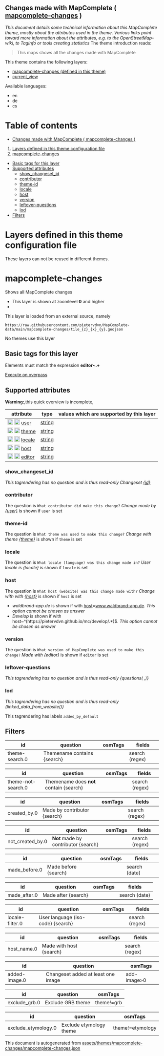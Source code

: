 [//]: # (WARNING: this file is automatically generated. Please find the sources at the bottom and edit those sources)

## Changes made with MapComplete ( [mapcomplete-changes](https://mapcomplete.org/mapcomplete-changes) )
_This document details some technical information about this MapComplete theme, mostly about the attributes used in the theme. Various links point toward more information about the attributes, e.g. to the OpenStreetMap-wiki, to TagInfo or tools creating statistics_
The theme introduction reads:

> This maps shows all the changes made with MapComplete

This theme contains the following layers:

 - [mapcomplete-changes (defined in this theme)](#mapcomplete-changes)
 - [current_view](../Layers/current_view.md)

Available languages:

 - en
 - de
 - cs

# Table of contents

  - [Changes made with MapComplete ( mapcomplete-changes )](#changes-made-with-mapcomplete-(-mapcomplete-changes-))
1. [Layers defined in this theme configuration file](#layers-defined-in-this-theme-configuration-file)
2. [mapcomplete-changes](#mapcomplete-changes)
  - [Basic tags for this layer](#basic-tags-for-this-layer)
  - [Supported attributes](#supported-attributes)
    + [show_changeset_id](#show_changeset_id)
    + [contributor](#contributor)
    + [theme-id](#theme-id)
    + [locale](#locale)
    + [host](#host)
    + [version](#version)
    + [leftover-questions](#leftover-questions)
    + [lod](#lod)
  - [Filters](#filters)

# Layers defined in this theme configuration file
These layers can not be reused in different themes.
# mapcomplete-changes

Shows all MapComplete changes

 - This layer is shown at zoomlevel **0** and higher
 - <img src='../warning.svg' height='1rem'/>

This layer is loaded from an external source, namely 

`https://raw.githubusercontent.com/pietervdvn/MapComplete-data/main/mapcomplete-changes/tile_{z}_{x}_{y}.geojson`

No themes use this layer

## Basic tags for this layer

Elements must match the expression **editor~.+**

[Execute on overpass](http://overpass-turbo.eu/?Q=%5Bout%3Ajson%5D%5Btimeout%3A90%5D%3B%28%20%20%20%20nwr%5B%22editor%22%5D%28%7B%7Bbbox%7D%7D%29%3B%0A%29%3Bout%20body%3B%3E%3Bout%20skel%20qt%3B)

## Supported attributes

**Warning:**,this quick overview is incomplete,

| attribute | type | values which are supported by this layer |
-----|-----|----- |
| <a target="_blank" href='https://taginfo.openstreetmap.org/keys/user#values'><img src='https://mapcomplete.org/assets/svg/search.svg' height='18px'></a> <a target="_blank" href='https://taghistory.raifer.tech/?#***/user/'><img src='https://mapcomplete.org/assets/svg/statistics.svg' height='18px'></a> [user](https://wiki.openstreetmap.org/wiki/Key:user) | [string](../SpecialInputElements.md#string) |  |
| <a target="_blank" href='https://taginfo.openstreetmap.org/keys/theme#values'><img src='https://mapcomplete.org/assets/svg/search.svg' height='18px'></a> <a target="_blank" href='https://taghistory.raifer.tech/?#***/theme/'><img src='https://mapcomplete.org/assets/svg/statistics.svg' height='18px'></a> [theme](https://wiki.openstreetmap.org/wiki/Key:theme) | [string](../SpecialInputElements.md#string) |  |
| <a target="_blank" href='https://taginfo.openstreetmap.org/keys/locale#values'><img src='https://mapcomplete.org/assets/svg/search.svg' height='18px'></a> <a target="_blank" href='https://taghistory.raifer.tech/?#***/locale/'><img src='https://mapcomplete.org/assets/svg/statistics.svg' height='18px'></a> [locale](https://wiki.openstreetmap.org/wiki/Key:locale) | [string](../SpecialInputElements.md#string) |  |
| <a target="_blank" href='https://taginfo.openstreetmap.org/keys/host#values'><img src='https://mapcomplete.org/assets/svg/search.svg' height='18px'></a> <a target="_blank" href='https://taghistory.raifer.tech/?#***/host/'><img src='https://mapcomplete.org/assets/svg/statistics.svg' height='18px'></a> [host](https://wiki.openstreetmap.org/wiki/Key:host) | [string](../SpecialInputElements.md#string) |  |
| <a target="_blank" href='https://taginfo.openstreetmap.org/keys/editor#values'><img src='https://mapcomplete.org/assets/svg/search.svg' height='18px'></a> <a target="_blank" href='https://taghistory.raifer.tech/?#***/editor/'><img src='https://mapcomplete.org/assets/svg/statistics.svg' height='18px'></a> [editor](https://wiki.openstreetmap.org/wiki/Key:editor) | [string](../SpecialInputElements.md#string) |  |

### show_changeset_id

_This tagrendering has no question and is thus read-only_
*Changeset <a href='https://openstreetmap.org/changeset/{id}' target='_blank'>{id}</a>*

### contributor

The question is `What contributor did make this change?`
*Change made by <a href='https://openstreetmap.org/user/{user}' target='_blank'>{user}</a>* is shown if `user` is set

### theme-id

The question is `What theme was used to make this change?`
*Change with theme <a href='https://mapcomplete.org/{theme}'>{theme}</a>* is shown if `theme` is set

### locale

The question is `What locale (language) was this change made in?`
*User locale is {locale}* is shown if `locale` is set

### host

The question is `What host (website) was this change made with?`
*Change with with <a href='{host}'>{host}</a>* is shown if `host` is set

 -  *waldbrand-app.de* is shown if with <a href='https://wiki.openstreetmap.org/wiki/Key:host' target='_blank'>host</a>=<a href='https://wiki.openstreetmap.org/wiki/Tag:host%3Dwww.waldbrand-app.de' target='_blank'>www.waldbrand-app.de</a>. _This option cannot be chosen as answer_
 -  *Develop* is shown if with host~^(https:\/\/pietervdvn.github.io\/mc\/develop\/.*)$. _This option cannot be chosen as answer_

### version

The question is `What version of MapComplete was used to make this change?`
*Made with {editor}* is shown if `editor` is set

### leftover-questions

_This tagrendering has no question and is thus read-only_
*{questions( ,)}*

### lod

_This tagrendering has no question and is thus read-only_
*{linked_data_from_website()}*

This tagrendering has labels 
`added_by_default`

## Filters

| id | question | osmTags | fields |
-----|-----|-----|----- |
| theme-search.0 | Themename contains {search} |  | search (regex) |

| id | question | osmTags | fields |
-----|-----|-----|----- |
| theme-not-search.0 | Themename does <b>not</b> contain {search} |  | search (regex) |

| id | question | osmTags | fields |
-----|-----|-----|----- |
| created_by.0 | Made by contributor {search} |  | search (regex) |

| id | question | osmTags | fields |
-----|-----|-----|----- |
| not_created_by.0 | <b>Not</b> made by contributor {search} |  | search (regex) |

| id | question | osmTags | fields |
-----|-----|-----|----- |
| made_before.0 | Made before {search} |  | search (date) |

| id | question | osmTags | fields |
-----|-----|-----|----- |
| made_after.0 | Made after {search} |  | search (date) |

| id | question | osmTags | fields |
-----|-----|-----|----- |
| locale-filter.0 | User language (iso-code) {search} |  | search (regex) |

| id | question | osmTags | fields |
-----|-----|-----|----- |
| host_name.0 | Made with host {search} |  | search (regex) |

| id | question | osmTags |
-----|-----|----- |
| added-image.0 | Changeset added at least one image | add-image>0 |

| id | question | osmTags |
-----|-----|----- |
| exclude_grb.0 | Exclude GRB theme | theme!=grb |

| id | question | osmTags |
-----|-----|----- |
| exclude_etymology.0 | Exclude etymology theme | theme!=etymology |



This document is autogenerated from [assets/themes/mapcomplete-changes/mapcomplete-changes.json](https://github.com/pietervdvn/MapComplete/blob/develop/assets/themes/mapcomplete-changes/mapcomplete-changes.json)

